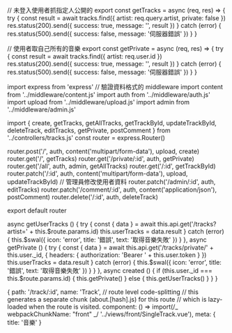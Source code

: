 <!-- controllers -->

// 未登入使用者抓指定人公開的
export const getTracks = async (req, res) => {
try {
const result = await tracks.find({ artist: req.query.artist, private: false })
res.status(200).send({ success: true, message: '', result })
} catch (error) {
res.status(500).send({ success: false, message: '伺服器錯誤' })
}
}

// 使用者取自己所有的音樂
export const getPrivate = async (req, res) => {
try {
const result = await tracks.find({ artist: req.user.id })
res.status(200).send({ success: true, message: '', result })
} catch (error) {
res.status(500).send({ success: false, message: '伺服器錯誤' })
}
}

<!-- routes -->

import express from 'express'
// 驗證資料格式的 middleware
import content from '../middleware/content.js'
import auth from '../middleware/auth.js'
import upload from '../middleware/upload.js'
import admin from '../middleware/admin.js'

import {
create,
getTracks,
getAllTracks,
getTrackById,
updateTrackById,
deleteTrack,
editTracks,
getPrivate,
postComment
} from '../controllers/tracks.js'
const router = express.Router()

router.post('/', auth, content('multipart/form-data'), upload, create)
router.get('/', getTracks)
router.get('/private/:id', auth, getPrivate)
router.get('/all', auth, admin, getAllTracks)
router.get('/:id', getTrackById)
router.patch('/:id', auth, content('multipart/form-data'), upload, updateTrackById)
// 管理員修改使用者資料
router.patch('/admin/:id', auth, editTracks)
router.patch('/comment/:id', auth, content('application/json'), postComment)
router.delete('/:id', auth, deleteTrack)

export default router

<!-- 頁面  views/back/Mytracks.vue-->

async getUserTracks () {
try {
const { data } = await this.api.get('/tracks?artist=' + this.$route.params.id)
        this.userTracks = data.result
      } catch (error) {
        this.$swal({
icon: 'error',
title: '錯誤',
text: '取得音樂失敗'
})
}
},
async getPrivate () {
try {
const { data } = await this.api.get('/tracks/private/' + this.user.\_id, {
headers: {
authorization: 'Bearer ' + this.user.token
}
})
this.userTracks = data.result
} catch (error) {
this.$swal({
          icon: 'error',
          title: '錯誤',
          text: '取得音樂失敗'
        })
      }
    }
  },
  async created () {
    if (this.user._id === this.$route.params.id) {
this.getPrivate()
} else {
this.getUserTracks()
}
}
}

<!-- 在前端的  routes 要加上 :id -->

{
path: '/track/:id',
name: 'Track',
// route level code-splitting
// this generates a separate chunk (about.[hash].js) for this route
// which is lazy-loaded when the route is visited.
component: () =>
import(/_ webpackChunkName: "front" _/ '../views/front/SingleTrack.vue'),
meta: {
title: '音樂'
}
